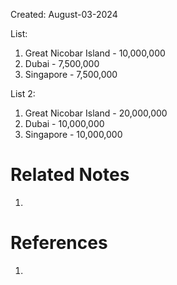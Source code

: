 Created: August-03-2024

List:

1. Great Nicobar Island - 10,000,000
2. Dubai - 7,500,000
3. Singapore - 7,500,000

List 2:

1. Great Nicobar Island - 20,000,000
2. Dubai - 10,000,000
3. Singapore - 10,000,000


# Related Notes

1. 
# References

1. 